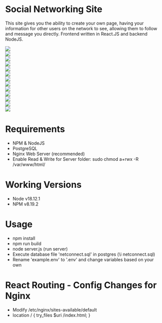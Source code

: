 # Social Networking Site
This site gives you the ability to create your own page, having your information for other 
users on the network to see, allowing them to follow and message you directly. Frontend written in React.JS and backend NodeJS.

![](images/profile.png)<br/>
![](images/profile-edit.png)<br/>
![](images/followers.png)<br/>
![](images/following.png)<br/>
![](images/account-settings.png)<br/>
![](images/messaging.png)<br/>
![](images/notifications.png)<br/>
![](images/search.png)<br/>
![](images/settings.png)<br/>
![](images/feed.png)<br/>
![](images/post.png)<br/>
![](images/saved-posts.png)<br/>
![](images/report-post.png)<br/>

# Requirements
- NPM & NodeJS
- PostgreSQL
- Nginx Web Server (recommended)
- Enable Read & Write for Server folder: sudo chmod a+rwx -R /var/www/html/

# Working Versions
- Node v18.12.1
- NPM v8.19.2

# Usage
- npm install
- npm run build
- node server.js (run server)
- Execute database file 'netconnect.sql' in postgres (\i netconnect.sql)
- Rename 'example.env' to '.env' and change variables based on your own

# React Routing - Config Changes for Nginx
- Modify /etc/nginx/sites-available/default
- location / { try_files $uri /index.html; }
